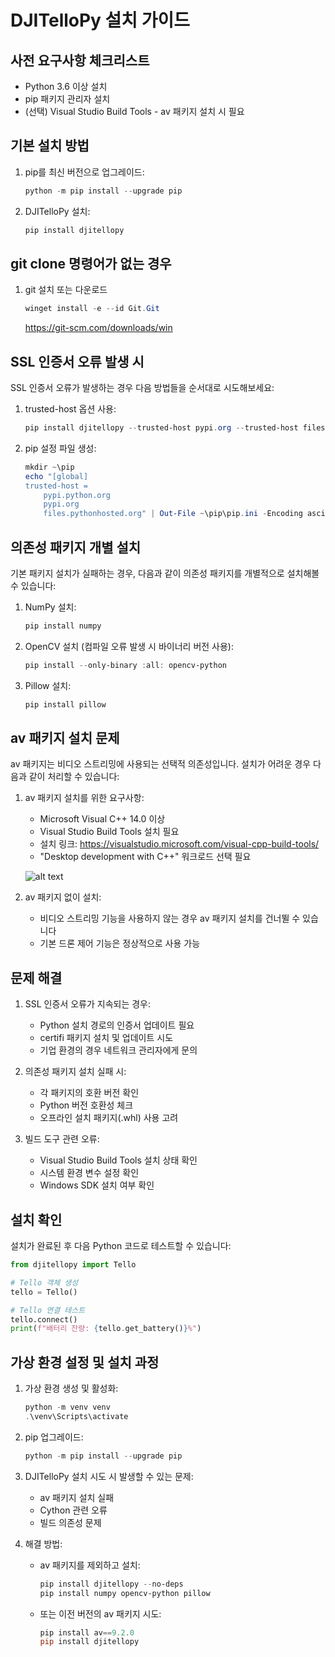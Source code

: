 # DJITelloPy 설치 가이드

## 사전 요구사항 체크리스트
- Python 3.6 이상 설치
- pip 패키지 관리자 설치
- (선택) Visual Studio Build Tools - av 패키지 설치 시 필요

## 기본 설치 방법

1. pip를 최신 버전으로 업그레이드:
    ```powershell
    python -m pip install --upgrade pip
    ```

2. DJITelloPy 설치:
    ```powershell
    pip install djitellopy
    ```


## git clone 명령어가 없는 경우

1. git 설치 또는 다운로드
    ```powershell
    winget install -e --id Git.Git
    ```

    https://git-scm.com/downloads/win




## SSL 인증서 오류 발생 시

SSL 인증서 오류가 발생하는 경우 다음 방법들을 순서대로 시도해보세요:

1. trusted-host 옵션 사용:
    ```powershell
    pip install djitellopy --trusted-host pypi.org --trusted-host files.pythonhosted.org
    ```

2. pip 설정 파일 생성:
    ```powershell
    mkdir ~\pip
    echo "[global]
    trusted-host = 
        pypi.python.org
        pypi.org
        files.pythonhosted.org" | Out-File ~\pip\pip.ini -Encoding ascii
    ```

## 의존성 패키지 개별 설치

기본 패키지 설치가 실패하는 경우, 다음과 같이 의존성 패키지를 개별적으로 설치해볼 수 있습니다:

1. NumPy 설치:
    ```powershell
    pip install numpy
    ```

2. OpenCV 설치 (컴파일 오류 발생 시 바이너리 버전 사용):
    ```powershell
    pip install --only-binary :all: opencv-python
    ```

3. Pillow 설치:
    ```powershell
    pip install pillow
    ```

## av 패키지 설치 문제

av 패키지는 비디오 스트리밍에 사용되는 선택적 의존성입니다. 설치가 어려운 경우 다음과 같이 처리할 수 있습니다:

1. av 패키지 설치를 위한 요구사항:
   - Microsoft Visual C++ 14.0 이상
   - Visual Studio Build Tools 설치 필요
   - 설치 링크: https://visualstudio.microsoft.com/visual-cpp-build-tools/
   - "Desktop development with C++" 워크로드 선택 필요

   ![alt text](image.png)

2. av 패키지 없이 설치:
   - 비디오 스트리밍 기능을 사용하지 않는 경우 av 패키지 설치를 건너뛸 수 있습니다
   - 기본 드론 제어 기능은 정상적으로 사용 가능

## 문제 해결

1. SSL 인증서 오류가 지속되는 경우:
   - Python 설치 경로의 인증서 업데이트 필요
   - certifi 패키지 설치 및 업데이트 시도
   - 기업 환경의 경우 네트워크 관리자에게 문의

2. 의존성 패키지 설치 실패 시:
   - 각 패키지의 호환 버전 확인
   - Python 버전 호환성 체크
   - 오프라인 설치 패키지(.whl) 사용 고려

3. 빌드 도구 관련 오류:
   - Visual Studio Build Tools 설치 상태 확인
   - 시스템 환경 변수 설정 확인
   - Windows SDK 설치 여부 확인

## 설치 확인

설치가 완료된 후 다음 Python 코드로 테스트할 수 있습니다:

```python
from djitellopy import Tello

# Tello 객체 생성
tello = Tello()

# Tello 연결 테스트
tello.connect()
print(f"배터리 잔량: {tello.get_battery()}%") 
```

## 가상 환경 설정 및 설치 과정

1. 가상 환경 생성 및 활성화:
    ```powershell
    python -m venv venv
    .\venv\Scripts\activate
    ```

2. pip 업그레이드:
    ```powershell
    python -m pip install --upgrade pip
    ```

3. DJITelloPy 설치 시도 시 발생할 수 있는 문제:
   - av 패키지 설치 실패
   - Cython 관련 오류
   - 빌드 의존성 문제

4. 해결 방법:
   - av 패키지를 제외하고 설치:
     ```powershell
     pip install djitellopy --no-deps
     pip install numpy opencv-python pillow
     ```
   - 또는 이전 버전의 av 패키지 시도:
     ```powershell
     pip install av==9.2.0
     pip install djitellopy
     ``` 